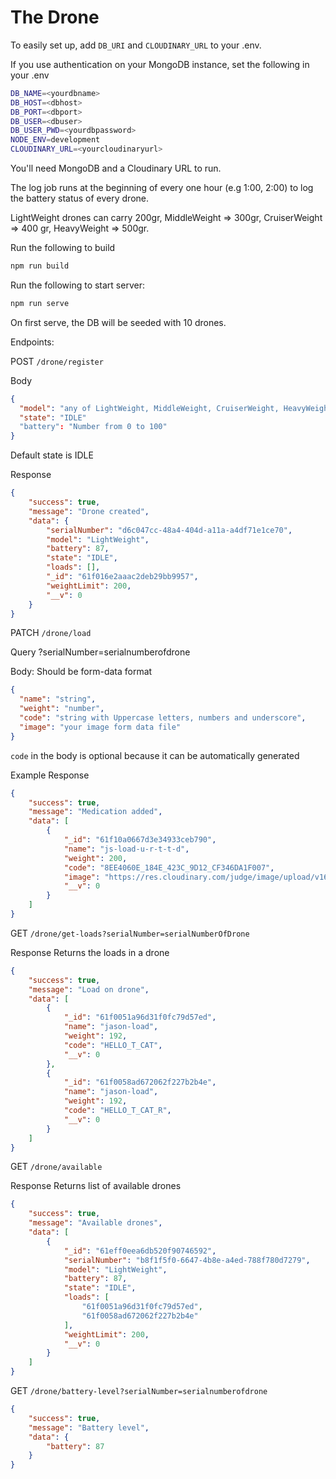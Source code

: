 # The Drone

To easily set up, add `DB_URI` and `CLOUDINARY_URL` to your .env.

If you use authentication on your MongoDB instance, set the following in your .env
```Bash
DB_NAME=<yourdbname>
DB_HOST=<dbhost>
DB_PORT=<dbport>
DB_USER=<dbuser>
DB_USER_PWD=<yourdbpassword>
NODE_ENV=development
CLOUDINARY_URL=<yourcloudinaryurl>
```

You'll need MongoDB and a Cloudinary URL to run.

The log job runs at the beginning of every one hour (e.g 1:00, 2:00) to log the battery status of every drone.

LightWeight drones can carry 200gr, MiddleWeight => 300gr, CruiserWeight => 400 gr, HeavyWeight => 500gr.

Run the following to build
```Bash
npm run build
```
Run the following to start server:
```Bash
npm run serve
```
On first serve, the DB will be seeded with 10 drones.

Endpoints:

POST `/drone/register`

Body
```JSON
{
  "model": "any of LightWeight, MiddleWeight, CruiserWeight, HeavyWeight",
  "state": "IDLE"
  "battery": "Number from 0 to 100"
}
```
Default state is IDLE

Response
```JSON
{
    "success": true,
    "message": "Drone created",
    "data": {
        "serialNumber": "d6c047cc-48a4-404d-a11a-a4df71e1ce70",
        "model": "LightWeight",
        "battery": 87,
        "state": "IDLE",
        "loads": [],
        "_id": "61f016e2aaac2deb29bb9957",
        "weightLimit": 200,
        "__v": 0
    }
}
```

PATCH `/drone/load`

Query
?serialNumber=serialnumberofdrone

Body: Should be form-data format
```JSON
{
  "name": "string",
  "weight": "number",
  "code": "string with Uppercase letters, numbers and underscore",
  "image": "your image form data file"
}
```
`code` in the body is optional because it can be automatically generated

Example Response

```JSON
{
    "success": true,
    "message": "Medication added",
    "data": [
        {
            "_id": "61f10a0667d3e34933ceb790",
            "name": "js-load-u-r-t-t-d",
            "weight": 200,
            "code": "8EE4060E_184E_423C_9D12_CF346DA1F007",
            "image": "https://res.cloudinary.com/judge/image/upload/v1643186694/fedsrmen6wm3xatp7w7p.png",
            "__v": 0
        }
    ]
}
```

GET `/drone/get-loads?serialNumber=serialNumberOfDrone`

Response
Returns the loads in a drone
```JSON
{
    "success": true,
    "message": "Load on drone",
    "data": [
        {
            "_id": "61f0051a96d31f0fc79d57ed",
            "name": "jason-load",
            "weight": 192,
            "code": "HELLO_T_CAT",
            "__v": 0
        },
        {
            "_id": "61f0058ad672062f227b2b4e",
            "name": "jason-load",
            "weight": 192,
            "code": "HELLO_T_CAT_R",
            "__v": 0
        }
    ]
}
```

GET `/drone/available`

Response
Returns list of available drones
```JSON
{
    "success": true,
    "message": "Available drones",
    "data": [
        {
            "_id": "61eff0eea6db520f90746592",
            "serialNumber": "b8f1f5f0-6647-4b8e-a4ed-788f780d7279",
            "model": "LightWeight",
            "battery": 87,
            "state": "IDLE",
            "loads": [
                "61f0051a96d31f0fc79d57ed",
                "61f0058ad672062f227b2b4e"
            ],
            "weightLimit": 200,
            "__v": 0
        }
    ]
}
```
GET `/drone/battery-level?serialNumber=serialnumberofdrone`

```JSON
{
    "success": true,
    "message": "Battery level",
    "data": {
        "battery": 87
    }
}
```